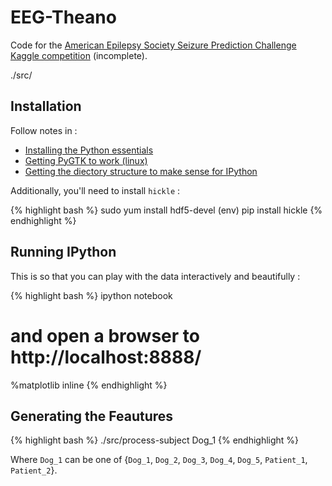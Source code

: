 EEG-Theano
==========

Code for the [American Epilepsy Society Seizure Prediction Challenge Kaggle competition](http://www.kaggle.com/c/seizure-prediction/) (incomplete).

./src/


## Installation 

Follow notes in : 

  * [Installing the Python essentials](http://blog.mdda.net/oss/2014/10/13/ipython-on-fedora/)
  * [Getting PyGTK to work (linux)](http://blog.mdda.net/oss/2014/10/19/pygtk-for-virtualenv/)
  * [Getting the diectory structure to make sense for IPython](http://blog.mdda.net/oss/2014/10/20/directories-in-ipython/)

Additionally, you'll need to install ```hickle``` : 

{% highlight bash %}
sudo yum install hdf5-devel
(env) pip install hickle
{% endhighlight %}

## Running IPython 

This is so that you can play with the data interactively and beautifully :

{% highlight bash %}
ipython notebook
# and open a browser to http://localhost:8888/
%matplotlib inline
{% endhighlight %}


## Generating the Feautures


{% highlight bash %}
./src/process-subject Dog_1
{% endhighlight %}

Where ```Dog_1``` can be one of {```Dog_1```, ```Dog_2```, ```Dog_3```, ```Dog_4```, ```Dog_5```, ```Patient_1```, ```Patient_2```}.

